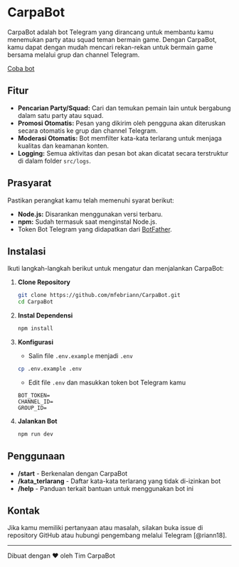# CarpaBot

CarpaBot adalah bot Telegram yang dirancang untuk membantu kamu menemukan party atau squad teman bermain game. Dengan CarpaBot, kamu dapat dengan mudah mencari rekan-rekan untuk bermain game bersama melalui grup dan channel Telegram.

[Coba bot](https://t.me/CariPartyBot)

## Fitur

- **Pencarian Party/Squad:** Cari dan temukan pemain lain untuk bergabung dalam satu party atau squad.
- **Promosi Otomatis:** Pesan yang dikirim oleh pengguna akan diteruskan secara otomatis ke grup dan channel Telegram.
- **Moderasi Otomatis:** Bot memfilter kata-kata terlarang untuk menjaga kualitas dan keamanan konten.
- **Logging:** Semua aktivitas dan pesan bot akan dicatat secara terstruktur di dalam folder `src/logs`.

## Prasyarat

Pastikan perangkat kamu telah memenuhi syarat berikut:

- **Node.js:** Disarankan menggunakan versi terbaru.
- **npm:** Sudah termasuk saat menginstal Node.js.
- Token Bot Telegram yang didapatkan dari [BotFather](https://t.me/BotFather).

## Instalasi

Ikuti langkah-langkah berikut untuk mengatur dan menjalankan CarpaBot:

1. **Clone Repository**

   ```bash
   git clone https://github.com/mfebriann/CarpaBot.git
   cd CarpaBot
   ```

2. **Instal Dependensi**

   ```bash
   npm install
   ```

3. **Konfigurasi**

   - Salin file `.env.example` menjadi `.env`

   ```bash
   cp .env.example .env
   ```

   - Edit file `.env` dan masukkan token bot Telegram kamu

   ```
   BOT_TOKEN=
   CHANNEL_ID=
   GROUP_ID=
   ```

4. **Jalankan Bot**
   ```bash
   npm run dev
   ```

## Penggunaan

- **/start** - Berkenalan dengan CarpaBot
- **/kata_terlarang** - Daftar kata-kata terlarang yang tidak di-izinkan bot
- **/help** - Panduan terkait bantuan untuk menggunakan bot ini

## Kontak

Jika kamu memiliki pertanyaan atau masalah, silakan buka issue di repository GitHub atau hubungi pengembang melalui Telegram [@riann18].

---

Dibuat dengan ❤️ oleh Tim CarpaBot

